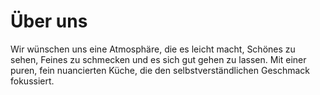 # Über uns
Wir wünschen uns eine Atmosphäre, die es leicht macht,
Schönes zu sehen, Feines zu schmecken und es sich gut gehen zu lassen.
Mit einer puren, fein nuancierten Küche,
die den selbstverständlichen Geschmack fokussiert.